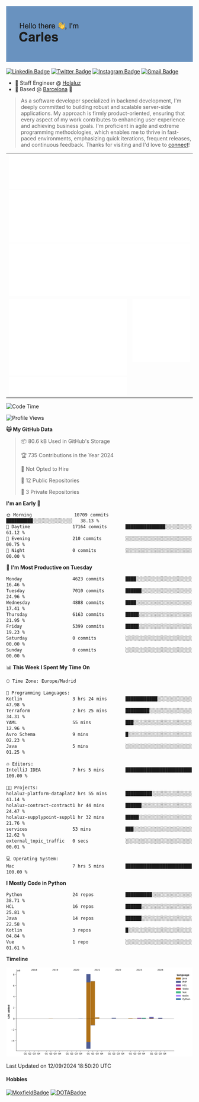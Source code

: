 <img src="header.png" alt="header">

[![Linkedin Badge](https://img.shields.io/badge/-cdespona-blue?style=flat&logo=Linkedin&logoColor=white&link=https://www.linkedin.com/in/carles-david-espona-casas-56219b11/)](https://www.linkedin.com/in/carles-david-espona-casas-56219b11/)
[![Twitter Badge](https://img.shields.io/badge/-@__cdespona-1ca0f1?style=flat&labelColor=1ca0f1&logo=twitter&logoColor=white&link=https://twitter.com/CDEspona)](https://twitter.com/CDEspona)
[![Instagram Badge](https://img.shields.io/badge/-@__cdespona-purple?style=flat&logo=instagram&logoColor=white&link=https://www.instagram.com/cdespona/)](https://www.instagram.com/cdespona/)
[![Gmail Badge](https://img.shields.io/badge/-cdespona-c14438?style=flat&logo=Gmail&logoColor=white&link=mailto:cdespona@gmail.com)](mailto:cdespona@gmail.com)

* 🔭 Staff Engineer @ [Holaluz](https://holaluz.com)
* 🏡 Based @ [Barcelona](https://www.google.es/maps/place/Barcelona) 💜

> As a software developer specialized in backend development, I'm deeply committed to building robust and scalable server-side applications. My approach is firmly product-oriented, ensuring that every aspect of my work contributes to enhancing user experience and achieving business goals. I'm proficient in agile and extreme programming methodologies, which enables me to thrive in fast-paced environments, emphasizing quick iterations, frequent releases, and continuous feedback. Thanks for visiting and I'd love to [connect](https://www.linkedin.com/in/carles-david-espona-casas-56219b11/)!

<table style="border-collapse: collapse; border: none;"> 
  <tbody>
  <tr style="border: none;">
    <td colspan="2" style="border: none; vertical-align: top;">
      <img src="summary.svg" alt="summary">
      <img src="activity-community.svg" alt="act-comm">
      <img src="repositories.svg" alt="repo">
    </td>
  </tr>
  <tr>
    <td style="border: none; vertical-align: top;">
      <img src="metrics.plugin.isocalendar.fullyear.svg" alt="calendar">
      <img src="topics.svg" alt="topics">
    </td>
    <td style="border: none; vertical-align: top;">
      <img src="achievements.svg" alt="achievements">
    </td>
  </tr>
  </tbody>
</table>

<!--START_SECTION:waka-->
![Code Time](http://img.shields.io/badge/Code%20Time-136%20hrs%2047%20mins-blue)

![Profile Views](http://img.shields.io/badge/Profile%20Views-0-blue)

**🐱 My GitHub Data** 

> 📦 80.6 kB Used in GitHub's Storage 
 > 
> 🏆 735 Contributions in the Year 2024
 > 
> 🚫 Not Opted to Hire
 > 
> 📜 12 Public Repositories 
 > 
> 🔑 3 Private Repositories 
 > 
**I'm an Early 🐤** 

```text
🌞 Morning                10709 commits       ██████████░░░░░░░░░░░░░░░   38.13 % 
🌆 Daytime                17164 commits       ███████████████░░░░░░░░░░   61.12 % 
🌃 Evening                210 commits         ░░░░░░░░░░░░░░░░░░░░░░░░░   00.75 % 
🌙 Night                  0 commits           ░░░░░░░░░░░░░░░░░░░░░░░░░   00.00 % 
```
📅 **I'm Most Productive on Tuesday** 

```text
Monday                   4623 commits        ████░░░░░░░░░░░░░░░░░░░░░   16.46 % 
Tuesday                  7010 commits        ██████░░░░░░░░░░░░░░░░░░░   24.96 % 
Wednesday                4888 commits        ████░░░░░░░░░░░░░░░░░░░░░   17.41 % 
Thursday                 6163 commits        █████░░░░░░░░░░░░░░░░░░░░   21.95 % 
Friday                   5399 commits        █████░░░░░░░░░░░░░░░░░░░░   19.23 % 
Saturday                 0 commits           ░░░░░░░░░░░░░░░░░░░░░░░░░   00.00 % 
Sunday                   0 commits           ░░░░░░░░░░░░░░░░░░░░░░░░░   00.00 % 
```


📊 **This Week I Spent My Time On** 

```text
🕑︎ Time Zone: Europe/Madrid

💬 Programming Languages: 
Kotlin                   3 hrs 24 mins       ████████████░░░░░░░░░░░░░   47.98 % 
Terraform                2 hrs 25 mins       █████████░░░░░░░░░░░░░░░░   34.31 % 
YAML                     55 mins             ███░░░░░░░░░░░░░░░░░░░░░░   12.96 % 
Avro Schema              9 mins              █░░░░░░░░░░░░░░░░░░░░░░░░   02.23 % 
Java                     5 mins              ░░░░░░░░░░░░░░░░░░░░░░░░░   01.25 % 

🔥 Editors: 
IntelliJ IDEA            7 hrs 5 mins        █████████████████████████   100.00 % 

🐱‍💻 Projects: 
holaluz-platform-dataplat2 hrs 55 mins       ██████████░░░░░░░░░░░░░░░   41.14 % 
holaluz-contract-contract1 hr 44 mins        ██████░░░░░░░░░░░░░░░░░░░   24.47 % 
holaluz-supplypoint-suppl1 hr 32 mins        █████░░░░░░░░░░░░░░░░░░░░   21.76 % 
services                 53 mins             ███░░░░░░░░░░░░░░░░░░░░░░   12.62 % 
external_topic_traffic   0 secs              ░░░░░░░░░░░░░░░░░░░░░░░░░   00.01 % 

💻 Operating System: 
Mac                      7 hrs 5 mins        █████████████████████████   100.00 % 
```

**I Mostly Code in Python** 

```text
Python                   24 repos            ██████████░░░░░░░░░░░░░░░   38.71 % 
HCL                      16 repos            ██████░░░░░░░░░░░░░░░░░░░   25.81 % 
Java                     14 repos            ██████░░░░░░░░░░░░░░░░░░░   22.58 % 
Kotlin                   3 repos             █░░░░░░░░░░░░░░░░░░░░░░░░   04.84 % 
Vue                      1 repo              ░░░░░░░░░░░░░░░░░░░░░░░░░   01.61 % 
```



**Timeline**

![Lines of Code chart](https://raw.githubusercontent.com/cdespona/cdespona/main/assets/bar_graph.png)


 Last Updated on 12/09/2024 18:50:20 UTC
<!--END_SECTION:waka-->

#### Hobbies
[![MoxfieldBadge](https://img.shields.io/badge/MTG%20Commander-Cdespona-8A2BE2)](https://www.moxfield.com/users/Cdespona)
[![DOTABadge](https://img.shields.io/badge/DOTA2-GRV-red)](https://es.dotabuff.com/players/63807915)
